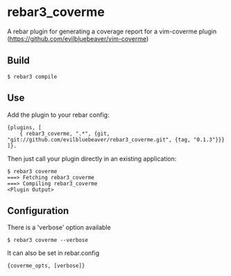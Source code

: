 rebar3_coverme
=====

A rebar plugin for generating a coverage report for a vim-coverme plugin (https://github.com/evilbluebeaver/vim-coverme)

Build
-----

    $ rebar3 compile

Use
---

Add the plugin to your rebar config:

    {plugins, [
        { rebar3_coverme, ".*", {git, "git://github.com/evilbluebeaver/rebar3_coverme.git", {tag, "0.1.3"}}}
    ]}.

Then just call your plugin directly in an existing application:


    $ rebar3 coverme
    ===> Fetching rebar3_coverme
    ===> Compiling rebar3_coverme
    <Plugin Output>

Configuration
-------------
There is a 'verbose' option available

    $ rebar3 coverme --verbose

It can also be set in rebar.config

    {coverme_opts, [verbose]}


